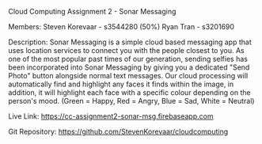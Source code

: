 Cloud Computing Assignment 2 - Sonar Messaging

Members:
  Steven Korevaar - s3544280 (50%) 
  Ryan Tran - s3201690
  
Description:
  Sonar Messaging is a simple cloud based messaging app that uses location 
  services to connect you with the people closest to you. As one of the most 
  popular past times of our generation, sending selfies has been incorporated 
  into Sonar Messaging by giving you a dedicated "Send Photo" button alongside 
  normal text messages. Our cloud processing will automatically find and 
  highlight any faces it finds within the image, in addition, it will highlight
  each face with a specific colour depending on the person's mood. 
    (Green = Happy, Red = Angry, Blue = Sad, White = Neutral)
    
Live Link:
  https://cc-assignment2-sonar-msg.firebaseapp.com
  
Git Repository:
  https://github.com/StevenKorevaar/cloudcomputing